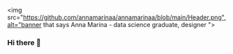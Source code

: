 <img src="https://github.com/annamarinaa/annamarinaa/blob/main/Header.png",alt="banner that says Anna Marina - data science graduate, designer ">
### Hi there 👋

<!--
**annamarinaa/annamarinaa** is a ✨ _special_ ✨ repository because its `README.md` (this file) appears on your GitHub profile.

Here are some ideas to get you started:

- 🔭 I’m currently working on ...
- 🌱 I’m currently learning ...
- 👯 I’m looking to collaborate on ...
- 🤔 I’m looking for help with ...
- 💬 Ask me about ...
- 📫 How to reach me: ...
- 😄 Pronouns: ...
- ⚡ Fun fact: ...
-->

